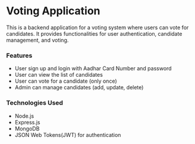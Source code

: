 # Voting Application

This is a backend application for a voting system where users can vote for candidates. It provides functionalities for user authentication, candidate management, and voting.

### Features
- User sign up and login with Aadhar Card Number and password
- User can view the list of candidates
- User can vote for a candidate (only once)
- Admin can manage candidates (add, update, delete)

### Technologies Used
- Node.js
- Express.js
- MongoDB
- JSON Web Tokens(JWT) for authentication

